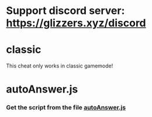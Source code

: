# Support discord server: https://glizzers.xyz/discord

# classic

This cheat only works in classic gamemode!

# autoAnswer.js

### Get the script from the file [autoAnswer.js](https://raw.githubusercontent.com/glixzzy/blooket-hack/main/classic/autoAnswer.js)